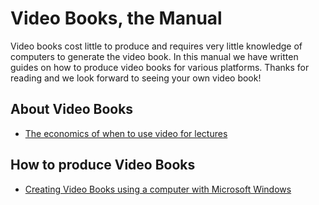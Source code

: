 # Video Books, the Manual

Video books cost little to produce and requires very little knowledge of computers to generate the video book.  In this manual we have written guides on how to produce video books for various platforms. Thanks for reading and we look forward to seeing your own video book!  

## About Video Books
- [The economics of when to use video for lectures](the-economics-of-when-to-use-video-for-lectures)

## How to produce Video Books
- [Creating Video Books using a computer with Microsoft Windows](creating-video-books-using-a-computer-with-microsoft-windows)

